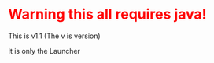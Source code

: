 <h1 style="color: red;">Warning this all requires java!</h1>
This is v1.1 (The v is version)

It is only the Launcher
